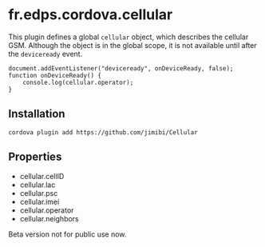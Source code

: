 <!---
The MIT License (MIT)

Copyright (c) 2014 EDPS-jimibi

Permission is hereby granted, free of charge, to any person obtaining a copy of
this software and associated documentation files (the "Software"), to deal in
the Software without restriction, including without limitation the rights to
use, copy, modify, merge, publish, distribute, sublicense, and/or sell copies of
the Software, and to permit persons to whom the Software is furnished to do so,
subject to the following conditions:

The above copyright notice and this permission notice shall be included in all
copies or substantial portions of the Software.

THE SOFTWARE IS PROVIDED "AS IS", WITHOUT WARRANTY OF ANY KIND, EXPRESS OR
IMPLIED, INCLUDING BUT NOT LIMITED TO THE WARRANTIES OF MERCHANTABILITY, FITNESS
FOR A PARTICULAR PURPOSE AND NONINFRINGEMENT. IN NO EVENT SHALL THE AUTHORS OR
COPYRIGHT HOLDERS BE LIABLE FOR ANY CLAIM, DAMAGES OR OTHER LIABILITY, WHETHER
IN AN ACTION OF CONTRACT, TORT OR OTHERWISE, ARISING FROM, OUT OF OR IN
CONNECTION WITH THE SOFTWARE OR THE USE OR OTHER DEALINGS IN THE SOFTWARE.
-->

# fr.edps.cordova.cellular

This plugin defines a global `cellular` object, which describes the cellular GSM.
Although the object is in the global scope, it is not available until after the `deviceready` event.

    document.addEventListener("deviceready", onDeviceReady, false);
    function onDeviceReady() {
        console.log(cellular.operator);
    }

## Installation

    cordova plugin add https://github.com/jimibi/Cellular

## Properties

- cellular.cellID
- cellular.lac
- cellular.psc
- cellular.imei
- cellular.operator
- cellular.neighbors

Beta version not for public use now.

